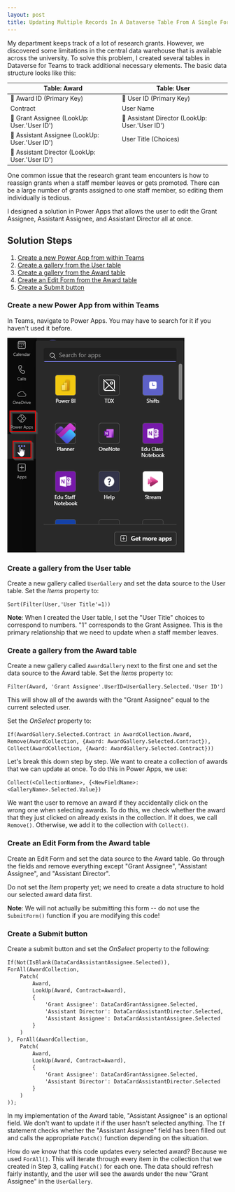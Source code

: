 ```yaml
---
layout: post
title: Updating Multiple Records In A Dataverse Table From A Single Form
---
```

My department keeps track of a lot of research grants.  However, we discovered some limitations in the central data warehouse that is available across the university.  To solve this problem, I created several tables in Dataverse for Teams to track additional necessary elements.  The basic data structure looks like this:

| Table: Award                                       | Table: User                                        |
| -------------------------------------------------- | -------------------------------------------------- |
| :key: Award ID (Primary Key)                       | :key: User ID (Primary Key)                        |
| Contract                                           | User Name                                          |
| :link: Grant Assignee (LookUp: User.'User ID')     | :link: Assistant Director (LookUp: User.'User ID') |
| :link: Assistant Assignee (LookUp: User.'User ID') | User Title (Choices)                               |
| :link: Assistant Director (LookUp: User.'User ID') |                                                    |

One common issue that the research grant team encounters is how to reassign grants when a staff member leaves or gets promoted.  There can be a large number of grants assigned to one staff member, so editing them individually is tedious.

I designed a solution in Power Apps that allows the user to edit the Grant Assignee, Assistant Assignee, and Assistant Director all at once.

## Solution Steps

1. [Create a new Power App from within Teams](#create-app)
2. [Create a gallery from the User table](#create-user-gallery)
3. [Create a gallery from the Award table](#create-award-gallery)
4. [Create an Edit Form from the Award table](#create-form)
5. [Create a Submit button](#create-button)

### <a name="create-app"></a>Create a new Power App from within Teams

In Teams, navigate to Power Apps.  You may have to search for it if you haven't used it before.

![Power Apps in Teams](/assets/img/2025-05-15-powerapps.png)

### <a name="create-user-gallery"></a>Create a gallery from the User table

Create a new gallery called ``` UserGallery ``` and set the data source to the User table.  Set the *Items* property to: 

```
Sort(Filter(User,'User Title'=1))
```

**Note**: When I created the User table, I set the "User Title" choices to correspond to numbers.  "1" corresponds to the Grant Assignee.  This is the primary relationship that we need to update when a staff member leaves.

### <a name="create-award-gallery"></a>Create a gallery from the Award table

Create a new gallery called ``` AwardGallery ``` next to the first one and set the data source to the Award table.  Set the *Items* property to:

```
Filter(Award, 'Grant Assignee'.UserID=UserGallery.Selected.'User ID')
```

This will show all of the awards with the "Grant Assignee" equal to the current selected user.

Set the *OnSelect* property to:

```
If(AwardGallery.Selected.Contract in AwardCollection.Award, 
Remove(AwardCollection, {Award: AwardGallery.Selected.Contract}), 
Collect(AwardCollection, {Award: AwardGallery.Selected.Contract}))
```

Let's break this down step by step.  We want to create a collection of awards that we can update at once.  To do this in Power Apps, we use:

```
Collect(<CollectionName>, {<NewFieldName>: <GalleryName>.Selected.Value})
```

We want the user to remove an award if they accidentally click on the wrong one when selecting awards.  To do this, we check whether the award that they just clicked on already exists in the collection.  If it does, we call ``` Remove() ```.  Otherwise, we add it to the collection with ``` Collect() ```.

### <a name="create-form"></a>Create an Edit Form from the Award table
Create an Edit Form and set the data source to the Award table.  Go through the fields and remove everything except "Grant Assignee", "Assistant Assignee", and "Assistant Director".  

Do not set the *Item* property yet; we need to create a data structure to hold our selected award data first.

**Note**: We will not actually be submitting this form -- do not use the ``` SubmitForm() ``` function if you are modifying this code!

### <a name="create-button"></a>Create a Submit button

Create a submit button and set the *OnSelect* property to the following:

```
If(Not(IsBlank(DataCardAssistantAssignee.Selected)), ForAll(AwardCollection, 
    Patch(
        Award, 
        LookUp(Award, Contract=Award),
        {
            'Grant Assignee': DataCardGrantAssignee.Selected,
            'Assistant Director': DataCardAssistantDirector.Selected,
            'Assistant Assignee': DataCardAssistantAssignee.Selected
        }
    )
), ForAll(AwardCollection, 
    Patch(
        Award, 
        LookUp(Award, Contract=Award),
        {
            'Grant Assignee': DataCardGrantAssignee.Selected,
            'Assistant Director': DataCardAssistantDirector.Selected
        }
    )
));
```

In my implementation of the Award table, "Assistant Assignee" is an optional field.  We don't want to update it if the user hasn't selected anything.  The ``` If ``` statement checks whether the "Assistant Assignee" field has been filled out and calls the appropriate ``` Patch() ``` function depending on the situation.

How do we know that this code updates every selected award?  Because we used ``` ForAll() ```.  This will iterate through every item in the collection that we created in Step 3, calling ``` Patch() ``` for each one.  The data should refresh fairly instantly, and the user will see the awards under the new "Grant Assignee" in the ``` UserGallery ```.
